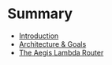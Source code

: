 # Summary

* [Introduction](README.md)
* [Architecture & Goals](architecture-and-goals.md)
* [The Aegis Lambda Router](the-aegis-lambda-router.md)

